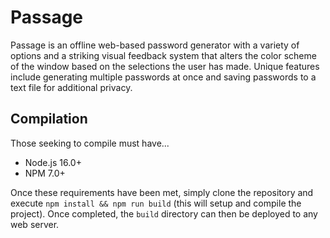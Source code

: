 # Passage
Passage is an offline web-based password generator with a variety of options
and a striking visual feedback system that alters the color scheme of the
window based on the selections the user has made. Unique features include
generating multiple passwords at once and saving passwords to a text file for
additional privacy.

## Compilation
Those seeking to compile must have...

- Node.js 16.0+
- NPM 7.0+

Once these requirements have been met, simply clone the repository and execute
`npm install && npm run build` (this will setup and compile the project). Once
completed, the `build` directory can then be deployed to any web server.
